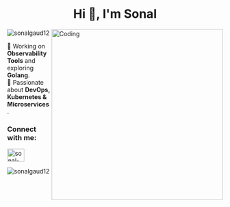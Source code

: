 <h1 align="center">Hi 👋, I'm Sonal</h1>

<img align="right" alt="Coding" width="400" src="https://cdn.dribbble.com/users/2704414/screenshots/7466903/media/b08ab576316bd4582fef189f471cd9e5.gif">

<p align="left"> 
  <img src="https://komarev.com/ghpvc/?username=sonalgaud12&label=Profile%20views&color=0e75b6&style=flat" alt="sonalgaud12" /> 
</p>


🔹 Working on **Observability Tools** and exploring **Golang**.  
🔹 Passionate about **DevOps, Kubernetes & Microservices**.  

<h3 align="left">Connect with me:</h3>
<p align="left">
  <a href="https://linkedin.com/in/sonal-gaud/" target="blank">
    <img align="center" src="https://raw.githubusercontent.com/rahuldkjain/github-profile-readme-generator/master/src/images/icons/Social/linked-in-alt.svg" alt="sonal-gaud/" height="30" width="40" />
  </a>
</p>

<p><img align="center" src="https://github-readme-streak-stats.herokuapp.com/?user=sonalgaud12&" alt="sonalgaud12" /></p>
